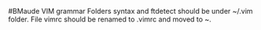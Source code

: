 #BMaude VIM grammar
Folders syntax and ftdetect should be under ~/.vim folder. File vimrc should be renamed to .vimrc and moved to ~.
